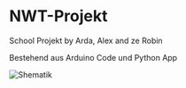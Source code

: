# NWT-Projekt
School  Projekt by Arda, Alex and ze Robin

Bestehend aus Arduino Code und Python App

![Shematik](https://github.com/Ardasan10/NWT-Projekt/assets/106483779/d8d144c2-2fcd-4577-91e6-f151b375f6b7)
